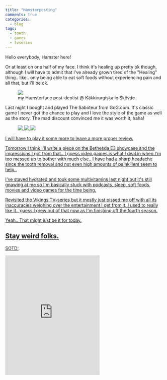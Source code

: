 ```yaml
---
title: "Hamsterposting"
comments: true
categories:
  - blog
tags:
  - tooth
  - games
  - tvseries
---
```

Hello everybody, Hamster here! 

Or at least on one half of my face. 
I think it's healing up pretty ok though, although I will have to admit that I've already grown tired of the "Healing" thing.. like.. only being able to eat soft foods without experiencing pain and all that, but I'll be ok. 

<figure class="half">
    <a href="https://github.com/dotMavriQ/dotmavriq.github.io/blob/master/assets/Camera/20180510_hamster.jpg?raw=true"><img src="https://github.com/dotMavriQ/dotmavriq.github.io/blob/master/assets/Camera/20180510_hamster.jpg?raw=true"></a>
    <figcaption>my Hamsterface post-dentist @ Käkkirurgiska in Skövde</figcaption>
</figure>

Last night I bought and played The Saboteur from GoG.com. It's classic game I never got the chance to play and I love the style of the game as well as the story. The mad discount convinced me it was worth it, haha! 

<figure class="third">
<a href="https://github.com/dotMavriQ/dotmavriq.github.io/blob/master/assets/Camera/20180609_saboteur1.jpg?raw=true">
	<img src="https://github.com/dotMavriQ/dotmavriq.github.io/blob/master/assets/Camera/20180609_saboteur1.jpg?raw=true">
<a href="https://github.com/dotMavriQ/dotmavriq.github.io/blob/master/assets/Camera/20180609_saboteur2.jpg.jpg?raw=true">
	<img src="https://github.com/dotMavriQ/dotmavriq.github.io/blob/master/assets/Camera/20180609_saboteur2.jpg?raw=true">
<a href="https://github.com/dotMavriQ/dotmavriq.github.io/blob/master/assets/Camera/20180609_saboteur3.jpg?raw=true">
	<img src="https://github.com/dotMavriQ/dotmavriq.github.io/blob/master/assets/Camera/20180609_saboteur3.jpg?raw=true">
</figure>

I will have to play it some more to leave a more proper review.  

Tomorrow I think I'll write a piece on the Bethesda E3 showcase and the impressions I got from that.. I guess video games is what I deal in when I'm too messed up to bother with much else.. I have had a sharp headache since the tooth removal and not even high amounts of painkillers seem to help..

I've stayed hydrated and took some multivitamins last night but it's still gnawing at me so I'm basically stuck with podcasts, sleep, soft foods, movies and video games for the time being. 

Revisited the Vikings TV-series but it mostly just pissed me off with all its inaccuracies weighing over the entertainment I get from it. I used to really like it.. guess I grew out of that now as I'm finishing off the fourth season. 

Yeah.. That might just be it for today.

Stay weird folks. 
---
SOTD:
<iframe src="https://open.spotify.com/embed?uri=spotify:track:0Puj4YlTm6xNzDDADXHMI9" width="300" height="380" frameborder="0" allowtransparency="true" allow="encrypted-media"></iframe>